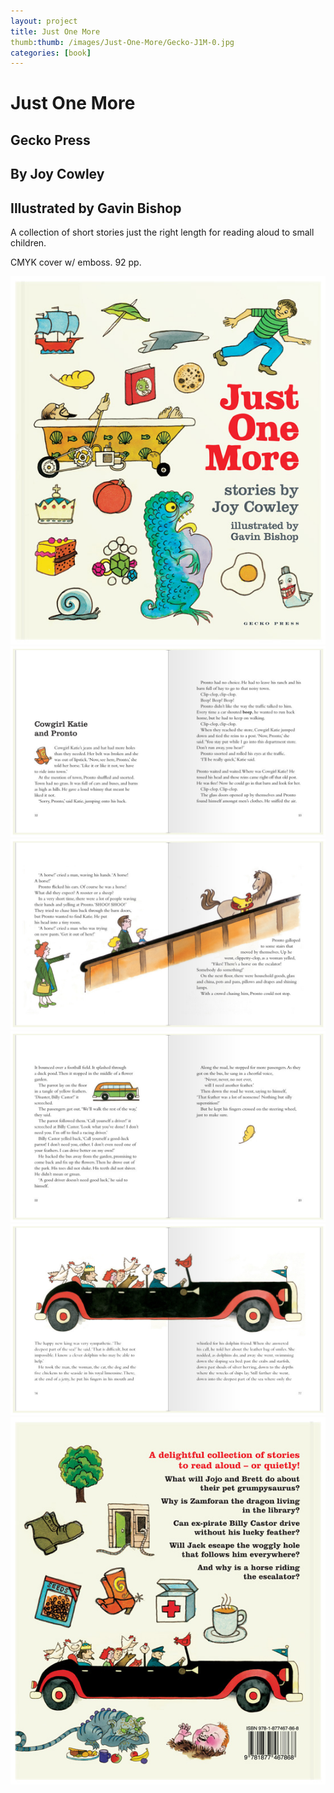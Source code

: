 ```yaml
---
layout: project
title: Just One More 
thumb:thumb: /images/Just-One-More/Gecko-J1M-0.jpg
categories: [book]
---
```


# Just One More

## Gecko Press
## By Joy Cowley
## Illustrated by Gavin Bishop

A collection of short stories just the right length for reading aloud to small children.

CMYK cover w/ emboss. 92 pp.

![](/images/Just-One-More/Gecko-J1M-1.jpg)
![](/images/Just-One-More/Gecko-J1M-2.jpg)
![](/images/Just-One-More/Gecko-J1M-3.jpg)
![](/images/Just-One-More/Gecko-J1M-4.jpg)
![](/images/Just-One-More/Gecko-J1M-5.jpg)
![](/images/Just-One-More/Gecko-J1M-6.jpg)
